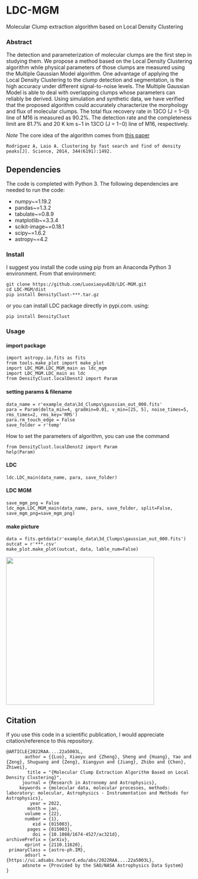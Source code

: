 # LDC-MGM
Molecular Clump extraction algorithm based on Local Density Clustering

### Abstract
The detection and parameterization of molecular clumps are the first step in studying them. We propose a method based on the Local Density Clustering algorithm while physical parameters of those clumps are measured using the
Multiple Gaussian Model algorithm. One advantage of applying the Local Density Clustering to the clump detection and segmentation, is the high accuracy under different signal-to-noise levels. The Multiple Gaussian
Model is able to deal with overlapping clumps whose parameters can reliably be derived. Using simulation and synthetic data, we have verified that the proposed algorithm could accurately characterize the morphology and flux
of molecular clumps. The total flux recovery rate in 13CO (J = 1−0) line of M16 is measured as 90.2%. The detection rate and the completeness limit are 81.7% and 20 K km s−1 in 13CO (J = 1−0) line of M16, respectively.

*Note* The core idea of the algorithm comes from [this paper](https://ui.adsabs.harvard.edu/abs/2014Sci...344.1492R/abstract)
```
Rodriguez A, Laio A. Clustering by fast search and find of density peaks[J]. Science, 2014, 344(6191):1492.
```

## Dependencies
The code is completed with Python  3. The following dependencies are needed to run the code:

* numpy~=1.19.2
* pandas~=1.3.2
* tabulate~=0.8.9
* matplotlib~=3.3.4
* scikit-image~=0.18.1
* scipy~=1.6.2
* astropy~=4.2

### Install
I suggest you install the code using pip from an Anaconda Python 3 environment. From that environment:
```
git clone https://github.com/Luoxiaoyu828/LDC-MGM.git
cd LDC-MGM/dist
pip install DensityClust-***.tar.gz
```
or you can install LDC package directly in pypi.com. using:
```
pip install DensityClust
```
### Usage
#### import package
```
import astropy.io.fits as fits
from tools.make_plot import make_plot
import LDC_MGM.LDC_MGM_main as ldc_mgm
import LDC_MGM.LDC_main as ldc
from DensityClust.localDenst2 import Param
```
#### setting params & filename
```
data_name = r'example_data\3d_Clumps\gaussian_out_000.fits'
para = Param(delta_min=4, gradmin=0.01, v_min=[25, 5], noise_times=5, rms_times=2, rms_key='RMS')
para.rm_touch_edge = False
save_folder = r'temp'
```
How to set the parameters of algorithm, you can use the command 
```angular2html
from DensityClust.localDenst2 import Param
help(Param)
```

#### LDC
```
ldc.LDC_main(data_name, para, save_folder)
```
#### LDC MGM
```
save_mgm_png = False
ldc_mgm.LDC_MGM_main(data_name, para, save_folder, split=False, save_mgm_png=save_mgm_png)
```
#### make picture
```
data = fits.getdata(r'example_data\3d_Clumps\gaussian_out_000.fits')
outcat = r'***.csv'
make_plot.make_plot(outcat, data, lable_num=False)
```
<img src="https://github.com/Luoxiaoyu828/LDC-MGM/blob/main/data/2d_Clumps/gaussian2D_out_000/result.png" width="400px">

## Citation
If you use this code in a scientific publication, I would appreciate citation/reference to this repository. 

```
@ARTICLE{2022RAA....22a5003L,
       author = {{Luo}, Xiaoyu and {Zheng}, Sheng and {Huang}, Yao and {Zeng}, Shuguang and {Zeng}, Xiangyun and {Jiang}, Zhibo and {Chen}, Zhiwei},
        title = "{Molecular Clump Extraction Algorithm Based on Local Density Clustering}",
      journal = {Research in Astronomy and Astrophysics},
     keywords = {molecular data, molecular processes, methods: laboratory: molecular, Astrophysics - Instrumentation and Methods for Astrophysics},
         year = 2022,
        month = jan,
       volume = {22},
       number = {1},
          eid = {015003},
        pages = {015003},
          doi = {10.1088/1674-4527/ac321d},
archivePrefix = {arXiv},
       eprint = {2110.11620},
 primaryClass = {astro-ph.IM},
       adsurl = {https://ui.adsabs.harvard.edu/abs/2022RAA....22a5003L},
      adsnote = {Provided by the SAO/NASA Astrophysics Data System}
}
```
